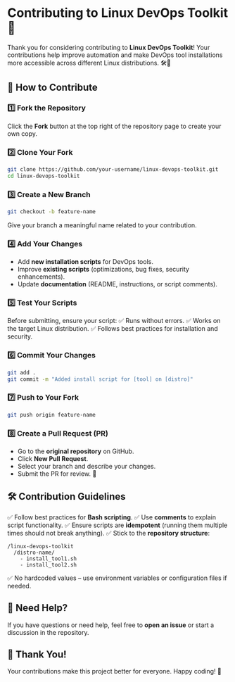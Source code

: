 # Contributing to Linux DevOps Toolkit 🚀

Thank you for considering contributing to **Linux DevOps Toolkit**! Your contributions help improve automation and make DevOps tool installations more accessible across different Linux distributions. 🛠️🐧

## 📌 How to Contribute

### 1️⃣ Fork the Repository
Click the **Fork** button at the top right of the repository page to create your own copy.

### 2️⃣ Clone Your Fork
```bash
git clone https://github.com/your-username/linux-devops-toolkit.git
cd linux-devops-toolkit
```

### 3️⃣ Create a New Branch
```bash
git checkout -b feature-name
```
Give your branch a meaningful name related to your contribution.

### 4️⃣ Add Your Changes
- Add **new installation scripts** for DevOps tools.
- Improve **existing scripts** (optimizations, bug fixes, security enhancements).
- Update **documentation** (README, instructions, or script comments).

### 5️⃣ Test Your Scripts
Before submitting, ensure your script:
✅ Runs without errors.
✅ Works on the target Linux distribution.
✅ Follows best practices for installation and security.

### 6️⃣ Commit Your Changes
```bash
git add .
git commit -m "Added install script for [tool] on [distro]"
```

### 7️⃣ Push to Your Fork
```bash
git push origin feature-name
```

### 8️⃣ Create a Pull Request (PR)
- Go to the **original repository** on GitHub.
- Click **New Pull Request**.
- Select your branch and describe your changes.
- Submit the PR for review. 🚀

## 🛠️ Contribution Guidelines
✅ Follow best practices for **Bash scripting**.
✅ Use **comments** to explain script functionality.
✅ Ensure scripts are **idempotent** (running them multiple times should not break anything).
✅ Stick to the **repository structure**:
  ```
  /linux-devops-toolkit
    /distro-name/
      - install_tool1.sh
      - install_tool2.sh
  ```
✅ No hardcoded values – use environment variables or configuration files if needed.

## 💬 Need Help?
If you have questions or need help, feel free to **open an issue** or start a discussion in the repository.

## 🎉 Thank You!
Your contributions make this project better for everyone. Happy coding! 🚀
